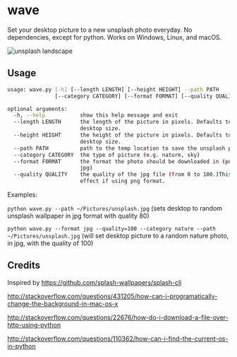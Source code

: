 # wave
Set your desktop picture to a new unsplash photo everyday. No dependencies, except for python. Works on Windows, Linux, and macOS.

![unsplash landscape](https://images.unsplash.com/photo-1452825152636-89e0f09f1267?dpr=1&auto=format&fit=crop&w=900&h=400&q=80&cs=tinysrgb&crop=)

## Usage

```bash
usage: wave.py [-h] [--length LENGTH] [--height HEIGHT] --path PATH
               [--category CATEGORY] [--format FORMAT] [--quality QUALITY]

optional arguments:
  -h, --help           show this help message and exit
  --length LENGTH      the length of the picture in pixels. Defaults to
                       desktop size.
  --height HEIGHT      the height of the picture in pixels. Defaults to
                       desktop size.
  --path PATH          path to the temp location to save the unsplash photo
  --category CATEGORY  the type of picture (e.g. nature, sky)
  --format FORMAT      the format the photo should be downloaded in (png or
                       jpg)
  --quality QUALITY    the quality of the jpg file (from 0 to 100.)This has no
                       effect if using png format.
```

Examples:

`python wave.py --path ~/Pictures/unsplash.jpg` (sets desktop to random unsplash wallpaper in jpg format with quality 80)

`python wave.py --format jpg --quality=100 --category nature --path ~/Pictures/unsplash.jpg` (will set desktop picture to a random nature photo, in jpg, with the quality of 100)


## Credits
Inspired by https://github.com/splash-wallpapers/splash-cli

http://stackoverflow.com/questions/431205/how-can-i-programatically-change-the-background-in-mac-os-x

http://stackoverflow.com/questions/22676/how-do-i-download-a-file-over-http-using-python

http://stackoverflow.com/questions/110362/how-can-i-find-the-current-os-in-python
